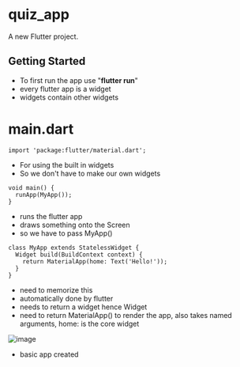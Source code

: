 # quiz_app

A new Flutter project.

## Getting Started
- To first run the app use "**flutter run**"
- every flutter app is a widget
- widgets contain other widgets

# main.dart 
```
import 'package:flutter/material.dart';
```
- For using the built in widgets
- So we don't have to make our own widgets 

```
void main() {
  runApp(MyApp());
}
```
- runs the flutter app
- draws something onto the Screen
- so we have to pass MyApp() 

```
class MyApp extends StatelessWidget {  
  Widget build(BuildContext context) {
    return MaterialApp(home: Text('Hello!'));
  }
}
```
- need to memorize this
- automatically done by flutter
- needs to return a widget hence Widget
- need to return MaterialApp() to render the app, also takes named arguments, home: is the core widget

![image](https://user-images.githubusercontent.com/47095611/112745594-41322000-8fc7-11eb-9159-fc711cecb4f4.png)
- basic app created